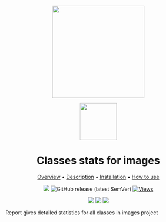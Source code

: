 <div align="center" markdown> 

<img src="https://i.imgur.com/UdBujFN.png" width="250" /> <br>

<img src="https://i.imgur.com/vhrUP20.png" width="100"/> 

# Classes stats for images  

<p align="center">

  <a href="#overview">Overview</a> •
  <a href="#description">Description</a> •
  <a href="#installation">Installation</a> •
  <a href="#how-to-use">How to use</a>
</p>

[![](https://img.shields.io/badge/slack-chat-green.svg?logo=slack)](https://supervise.ly/slack) 
![GitHub release (latest SemVer)](https://img.shields.io/github/v/release/supervisely-ecosystem/classes-stats-for-images)
[![Views](https://dev.supervise.ly/public/api/v3/ecosystem.counters?repo=supervisely-ecosystem/roads-test&counter=views&label=custom)](https://supervise.ly)

![](https://dev.supervise.ly/public/api/v3/ecosystem.counters?repo=supervisely-ecosystem/classes-stats-for-images&counter=views)
![](https://dev.supervise.ly/public/api/v3/ecosystem.counters?repo=supervisely-ecosystem/classes-stats-for-images&counter=runs&label=used%20by%20teams)
![](https://dev.supervise.ly/public/api/v3/ecosystem.counters?repo=supervisely-ecosystem/classes-stats-for-images&counter=downloads&label=runs) 


</div>

Report gives detailed statistics for all classes in images project
